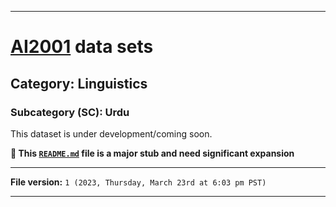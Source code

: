 
***

# [AI2001](https://github.com/seanpm2001/AI2001/) data sets

## Category: Linguistics

### Subcategory (SC): Urdu

This dataset is under development/coming soon.

**🌱️ This [`README.md`](/README.md) file is a major stub and need significant expansion**

***

**File version:** `1 (2023, Thursday, March 23rd at 6:03 pm PST)`

***
